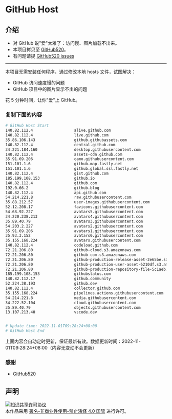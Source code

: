 # GitHub Host
## 介绍
- 对 GitHub 说"爱"太难了：访问慢、图片加载不出来。
- 本项目拷贝至 [GitHub520](https://github.com/521xueweihan/GitHub520)。
- 有问题请提 [GitHub520 issues](https://github.com/521xueweihan/GitHub520/issues/new)

---

本项目无需安装任何程序，通过修改本地 hosts 文件，试图解决：
- GitHub 访问速度慢的问题
- GitHub 项目中的图片显示不出的问题

花 5 分钟时间，让你"爱"上 GitHub。

### 复制下面的内容
```bash
# GitHub Host Start
140.82.112.4                  alive.github.com
140.82.112.4                  live.github.com
35.86.106.143                 github.githubassets.com
140.82.112.4                  central.github.com
34.221.184.160                desktop.githubusercontent.com
140.82.112.4                  assets-cdn.github.com
35.91.69.206                  camo.githubusercontent.com
151.101.1.6                   github.map.fastly.net
151.101.1.6                   github.global.ssl.fastly.net
140.82.112.4                  gist.github.com
185.199.108.153               github.io
140.82.112.4                  github.com
192.0.66.2                    github.blog
140.82.112.4                  api.github.com
54.214.221.8                  raw.githubusercontent.com
35.88.212.57                  user-images.githubusercontent.com
52.12.208.17                  favicons.githubusercontent.com
54.68.92.227                  avatars5.githubusercontent.com
34.220.238.213                avatars4.githubusercontent.com
35.89.40.79                   avatars3.githubusercontent.com
54.203.2.227                  avatars2.githubusercontent.com
35.91.69.206                  avatars1.githubusercontent.com
35.93.3.152                   avatars0.githubusercontent.com
35.155.168.224                avatars.githubusercontent.com
140.82.112.4                  codeload.github.com
72.21.206.80                  github-cloud.s3.amazonaws.com
72.21.206.80                  github-com.s3.amazonaws.com
72.21.206.80                  github-production-release-asset-2e65be.s3.amazonaws.com
72.21.206.80                  github-production-user-asset-6210df.s3.amazonaws.com
72.21.206.80                  github-production-repository-file-5c1aeb.s3.amazonaws.com
185.199.108.153               githubstatus.com
140.82.112.17                 github.community
52.224.38.193                 github.dev
140.82.112.4                  collector.github.com
35.155.168.224                pipelines.actions.githubusercontent.com
54.214.221.8                  media.githubusercontent.com
34.222.52.104                 cloud.githubusercontent.com
35.89.40.79                   objects.githubusercontent.com
13.107.213.40                 vscode.dev


# Update time: 2022-11-01T09:28:24+08:00
# GitHub Host End

```
上面内容会自动定时更新，保证最新有效。数据更新时间：2022-11-01T09:28:24+08:00（内容无变动不会更新）

### 感谢

- [GitHub520](https://github.com/521xueweihan/GitHub520)

## 声明
<a rel="license" href="https://creativecommons.org/licenses/by-nc-nd/4.0/deed.zh"><img alt="知识共享许可协议" style="border-width: 0" src="https://licensebuttons.net/l/by-nc-nd/4.0/88x31.png"></a><br>本作品采用 <a rel="license" href="https://creativecommons.org/licenses/by-nc-nd/4.0/deed.zh">署名-非商业性使用-禁止演绎 4.0 国际</a> 进行许可。